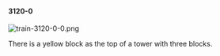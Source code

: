 #### 3120-0
![train-3120-0-0.png](https://github.com/lil-lab/nlvr/raw/master/nlvr/train/images/61/train-3120-0-0.png "train-3120-0-0.png")

There is a yellow block as the top of a tower with three blocks.